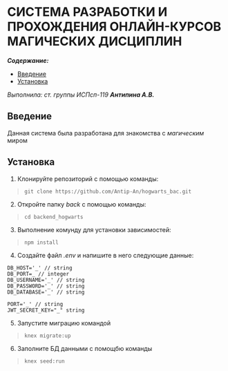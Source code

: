 # СИСТЕМА РАЗРАБОТКИ И ПРОХОЖДЕНИЯ ОНЛАЙН-КУРСОВ МАГИЧЕСКИХ ДИСЦИПЛИН 

***Содержание:***
- [Введение](#introduction)
- [Установка](#Install)

*Выполнила: ст. группы ИСПсп-119* 
***Антипина А.В.***

## Введение <a name="introduction"></a>
Данная система была разработана для знакомства с *магическим* миром

## Установка <a name="Install"></a>
1. Клонируйте репозиторий с помощью команды:
> ```git clone https://github.com/Antip-An/hogwarts_bac.git```
2. Откройте папку *back* с помощью команды: 
>```cd backend_hogwarts``` 
3. Выполнение комунду для установки зависимостей:
>```npm install```
4. Создайте файл *.env* и напишите в него следующие данные:
```
DB_HOST='_' // string
DB_PORT=_ // integer
DB_USERNAME='_' // string
DB_PASSWORD='_' // string
DB_DATABASE='_' // string

PORT='_' // string
JWT_SECRET_KEY="_" string
```
5. Запустите миграцию командой 
>```knex migrate:up```
6. Заполните БД данными с помощбю команды 
>```knex seed:run```